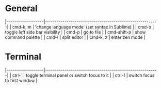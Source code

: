 # General
|-------------------|----------------------------------------------------------|
| cmd-k, m          | 'change language mode' (set syntax in Sublime)           |
| cmd-b             | toggle left side bar visibility                          |
| cmd-p             | go to file                                               |
| cmd-shift-p       | show command palette                                     |
| cmd-\             | split editor                                             |
| cmd-k, z          | enter zen mode                                           |


# Terminal
|-------------------|----------------------------------------------------------|
| ctrl-`            | toggle terminal panel or switch focus to it              |
| ctrl-1            | switch focus to first window                             |

